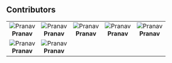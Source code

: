 ## Contributors

<table>
  <tr>
<td align="center">
<img src="https://github.com/pranavvp16.png?size=100" alt="Pranav" />
<br /><strong>Pranav</strong>
</td>
<td align="center">
<img src="https://github.com/pranavvp16.png?size=100" alt="Pranav" />
<br /><strong>Pranav</strong>
</td>
<td align="center">
<img src="https://github.com/pranavvp16.png?size=100" alt="Pranav" />
<br /><strong>Pranav</strong>
</td>
<td align="center">
<img src="https://github.com/pranavvp16.png?size=100" alt="Pranav" />
<br /><strong>Pranav</strong>
</td>
<td align="center">
<img src="https://github.com/pranavvp16.png?size=100" alt="Pranav" />
<br /><strong>Pranav</strong>
</td>
  </tr>
  <tr>
<td align="center">
<img src="https://github.com/pranavvp16.png?size=100" alt="Pranav" />
<br /><strong>Pranav</strong>
</td>
<td align="center">
<img src="https://github.com/pranavvp16.png?size=100" alt="Pranav" />
<br /><strong>Pranav</strong>
</td>
  </tr>
</table>
